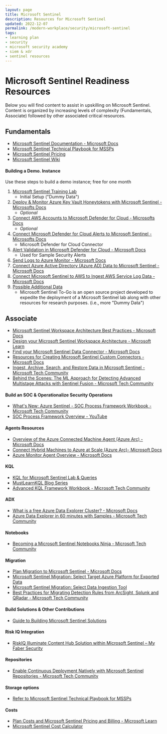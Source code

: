 ```yaml
---
layout: page
title: Microsoft Sentinel
description: Resources for Microsoft Sentinel
updated: 2022-12-07
permalink: /modern-workplace/security/microsoft-sentinel
tags:
- learning plan
- security
- microsoft security academy
- siem & xdr
- sentinel resources
---
```


# Microsoft Sentinel Readiness Resources
Below you will find content to assist in upskilling on Microsoft Sentinel. Content is organized by increasing levels of complexity (Fundamentals, Associate) followed by other associated critical resources.

## Fundamentals
* [Microsoft Sentinel Documentation - Microsoft Docs](https://docs.microsoft.com/en-us/azure/sentinel/)
* [Microsoft Sentinel Technical Playbook for MSSPs](http://aka.ms/azsentinelmssp)
* [Microsoft Sentinel Pricing](https://azure.microsoft.com/en-us/pricing/details/azure-sentinel/)
* [Microsoft Sentinel Wiki](https://github.com/Azure/Azure-Sentinel/wiki)

#### Building a Demo. Instance
Use these steps to build a demo instance; free for one month

1. [Microsoft Sentinel Training Lab](https://github.com/Azure/Azure-Sentinel/tree/master/Solutions/Training/Azure-Sentinel-Training-Lab)
   * Initial Setup ("Dummy Data")
2. [Deploy & Monitor Azure Key Vault Honeytokens with Microsoft Sentinel - Microsofts Docs](https://docs.microsoft.com/en-us/azure/sentinel/monitor-key-vault-honeytokens?tabs=deploy-at-scale)
   * *Optional*
3. [Connect AWS Accounts to Microsoft Defender for Cloud - Microsofts Docs](https://docs.microsoft.com/en-us/azure/defender-for-cloud/quickstart-onboard-aws?pivots=env-settings)
   * *Optional*
4. [Connect Microsoft Defender for Cloud Alerts to Microsoft Sentinel - Microsofts Docs](https://docs.microsoft.com/en-us/azure/sentinel/connect-defender-for-cloud)
   * Microsoft Defender for Cloud Connector
5. [Alert Validation in Microsoft Defender for Cloud - Microsoft Docs](https://docs.microsoft.com/en-us/azure/defender-for-cloud/alert-validation)
   * Used for Sample Security Alerts
6. [Send Logs to Azure Monitor - Microsoft Docs](https://learn.microsoft.com/en-us/azure/active-directory/reports-monitoring/howto-integrate-activity-logs-with-log-analytics#send-logs-to-azure-monitor)
7. [Connect Azure Active Directory (Azure AD) Data to Microsoft Sentinel - Microsoft Docs](https://docs.microsoft.com/en-us/azure/sentinel/connect-azure-active-directory)
8. [Connect Microsoft Sentinel to AWS to Ingest AWS Service Log Data - Microsoft Docs](https://docs.microsoft.com/en-us/azure/sentinel/connect-aws?tabs=ct)
9. [Possible Additional Data](https://github.com/OTRF/Microsoft-Sentinel2Go)
   * Microsoft Sentinel To-Go is an open source project developed to expedite the deployment of a Microsoft Sentinel lab along with other resources for research purposes. (i.e., more "Dummy Data")

## Associate
* [Microsoft Sentinel Workspace Architecture Best Practices  - Microsoft Docs](https://learn.microsoft.com/en-us/azure/sentinel/best-practices-workspace-architecture)
* [Design your Microsoft Sentinel Workspace Architecture - Microsoft Learn](https://learn.microsoft.com/en-us/azure/sentinel/design-your-workspace-architecture#decision-tree)
* [Find your Microsoft Sentinel Data Connector - Microsoft Docs](https://docs.microsoft.com/en-us/azure/sentinel/data-connectors-reference)
* [Resources for Creating Microsoft Sentinel Custom Connectors - Microsoft Docs](https://learn.microsoft.com/en-us/azure/sentinel/create-custom-connector#compare-custom-connector-methods)
* [Ingest, Archive, Search, and Restore Data in Microsoft Sentinel - Microsoft Tech Community](https://techcommunity.microsoft.com/t5/microsoft-sentinel-blog/ingest-archive-search-and-restore-data-in-microsoft-sentinel/ba-p/3195126)
* [Behind the Scenes: The ML Approach for Detecting Advanced Multistage Attacks with Sentinel Fusion - Microsoft Tech Community](https://techcommunity.microsoft.com/t5/microsoft-sentinel-blog/behind-the-scenes-the-ml-approach-for-detecting-advanced/ba-p/3239236)


#### Build an SOC & Operationalize Security Operations
* [What's New: Azure Sentinel - SOC Process Framework Workbook - Microsoft Tech Community](https://techcommunity.microsoft.com/t5/microsoft-sentinel-blog/what-s-new-azure-sentinel-soc-process-framework-workbook/ba-p/2339315)
* [SOC Process Framework Overview - YouTube](https://www.youtube.com/watch?v=RnPMwy7AoS0&amp;list=PL3sJcHWKYIVPhCDIdZjVueLIkAfXijylG)

#### Agents Resources
* [Overview of the Azure Connected Machine Agent (Azure Arc) - Microsoft Docs](https://learn.microsoft.com/en-us/azure/azure-arc/servers/agent-overview)
* [Connect Hybrid Machines to Azure at Scale (Azure Arc)-  Microsoft Docs](https://learn.microsoft.com/en-us/azure/azure-arc/servers/onboard-service-principal)
* [Azure Monitor Agent Overview - Microsoft Docs](https://learn.microsoft.com/en-us/azure/azure-monitor/agents/agents-overview)

#### KQL
* [KQL for Microsoft Sentinel Lab & Queries](https://github.com/reprise99/Sentinel-Queries)
* [MustLearnKQL Blog Series](https://github.com/rod-trent/MustLearnKQL)
* [Advanced KQL Framework Workbook - Microsoft Tech Community](https://techcommunity.microsoft.com/t5/microsoft-sentinel-blog/advanced-kql-framework-workbook-empowering-you-to-become-kql/ba-p/3033766)

#### ADX
   * [What is a free Azure Data Explorer Cluster? - Microsoft Docs](https://docs.microsoft.com/en-us/azure/data-explorer/start-for-free)
   * [Azure Data Explorer in 60 minutes with Samples - Microsoft Tech Community](https://techcommunity.microsoft.com/t5/azure-data-explorer-blog/azure-data-explorer-in-60-minutes-with-the-new-samples-gallery/ba-p/3447552)

#### Notebooks
* [Becoming a Microsoft Sentinel Notebooks Ninja - Microsoft Tech Community](https://techcommunity.microsoft.com/t5/microsoft-sentinel-blog/becoming-a-microsoft-sentinel-notebooks-ninja-the-series/ba-p/2693491)

#### Migration
* [Plan Migration to Microsoft Sentinel - Microsoft Docs](https://docs.microsoft.com/en-us/azure/sentinel/migration)
* [Microsoft Sentinel Migration: Select Target Azure Platform for Exported Data](https://learn.microsoft.com/en-us/azure/sentinel/migration-ingestion-target-platform)
* [Microsoft Sentinel Migration: Select Data Ingestion Tool](https://learn.microsoft.com/en-us/azure/sentinel/migration-ingestion-tool)
* [Best Practices for Migrating Detection Rules from ArcSight, Splunk and QRadar - Microsoft Tech Community](https://techcommunity.microsoft.com/t5/microsoft-sentinel-blog/best-practices-for-migrating-detection-rules-from-arcsight/ba-p/2216417)

#### Build Solutions & Other Contributions
* [Guide to Building Microsoft Sentinel Solutions](https://github.com/Azure/Azure-Sentinel/tree/master/Solutions#guide-to-building-microsoft-sentinel-solutions)

#### Risk IQ Integration
* [RiskIQ Illuminate Content Hub Solution within Microsoft Sentinel – My Faber Security](https://myfabersecurity.com/2022/03/04/riskiq-illuminate-content-hub-solution-within-microsoft-sentinel/)

#### Repositories
* [Enable Continuous Deployment Natively with Microsoft Sentinel Repositories - Microsoft Tech Community](https://techcommunity.microsoft.com/t5/microsoft-sentinel-blog/enable-continuous-deployment-natively-with-microsoft-sentinel/ba-p/2929413)

#### Storage options
* [Refer to Microsoft Sentinel Technical Playbook for MSSPs](http://aka.ms/azsentinelmssp)

#### Costs
* [Plan Costs and Microsoft Sentinel Pricing and Billing - Microsoft Learn](https://learn.microsoft.com/en-us/azure/sentinel/billing?tabs=commitment-tier#free-data-sources)
* [Microsoft Sentinel Cost Calculator](https://cloudpartners.transform.microsoft.com/download?assetname=assets/Azure_Sentinel_Calculator.xlsx&download=1)